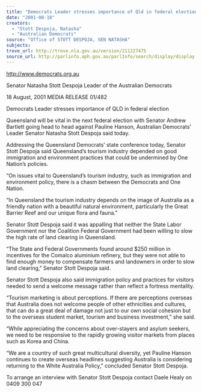 ```yaml
---
title: "Democrats Leader stresses importance of Qld in federal election."
date: "2001-08-18"
creators:
  - "Stott Despoja, Natasha"
  - "Australian Democrats"
source: "Office of STOTT DESPOJA, SEN NATASHA"
subjects:
trove_url: http://trove.nla.gov.au/version/211227475
source_url: http://parlinfo.aph.gov.au/parlInfo/search/display/display.w3p;query=Id%3A%22media/pressrel/AQQ46%22
---
```


 http://www.democrats.org.au

 Senator Natasha Stott Despoja Leader of the Australian Democrats

 18 August, 2001 MEDIA RELEASE 01/482

 Democrats Leader stresses importance of QLD in federal election

 Queensland will be vital in the next federal election with Senator Andrew Bartlett going head to head against Pauline Hanson, Australian Democrats’ Leader Senator Natasha Stott Despoja said today.

 Addressing the Queensland Democrats’ state conference today, Senator Stott Despoja said Queensland’s tourism industry depended on good immigration and environment practices that could be undermined by One Nation’s policies.

 “On issues vital to Queensland’s tourism industry, such as immigration and environment policy, there is a chasm between the Democrats and One Nation.

 “In Queensland the tourism industry depends on the image of Australia as a friendly nation with a beautiful natural environment, particularly the Great Barrier Reef and our unique flora and fauna.”

 Senator Stott Despoja said it was appalling that neither the State Labor Government nor the Coalition Federal Government had been willing to slow the high rate of land clearing in Queensland.

 “The State and Federal Governments found around $250 million in incentives for the Comalco aluminium refinery, but they were not able to find enough money to compensate farmers and landowners in order to slow land clearing,” Senator Stott Despoja said.

 Senator Stott Despoja also said immigration policy and practices for visitors needed to send a welcome message rather than reflect a fortress mentality.

 “Tourism marketing is about perceptions. If there are perceptions overseas that Australia does not welcome people of other ethnicities and cultures, that can do a great deal of damage not just to our own social cohesion but to the overseas student market, tourism and business investment,” she said.

 “While appreciating the concerns about over-stayers and asylum seekers, we need to be responsive to the rapidly growing visitor markets from places such as Korea and China.

 “We are a country of such great multicultural diversity, yet Pauline Hanson continues to create overseas headlines suggesting Australia is considering returning to the White Australia Policy,” concluded Senator Stott Despoja.

 To arrange an interview with Senator Stott Despoja contact Daele Healy on 0409 300 047

